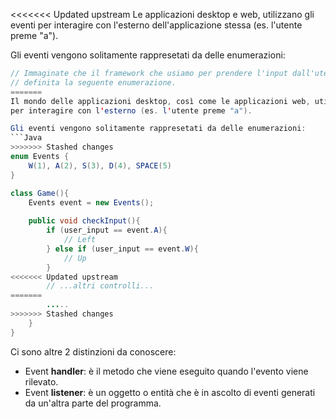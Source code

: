 <<<<<<< Updated upstream
Le applicazioni desktop e web, utilizzano gli eventi
per interagire con l'esterno dell'applicazione stessa (es. l'utente preme "a").

Gli eventi vengono solitamente rappresetati da delle enumerazioni:
```Java
// Immaginate che il framework che usiamo per prendere l'input dall'utente, abbia
// definita la seguente enumerazione.
=======
Il mondo delle applicazioni desktop, così come le applicazioni web, utilizza gli eventi
per interagire con l'esterno (es. l'utente preme "a").

Gli eventi vengono solitamente rappresetati da delle enumerazioni:
```Java
>>>>>>> Stashed changes
enum Events {
    W(1), A(2), S(3), D(4), SPACE(5)
}

class Game(){
    Events event = new Events();
    
    public void checkInput(){
        if (user_input == event.A){
            // Left
        } else if (user_input == event.W){
            // Up
        }
<<<<<<< Updated upstream
        // ...altri controlli...
=======
        .....
>>>>>>> Stashed changes
    }
}
```

Ci sono altre 2 distinzioni da conoscere:
- Event **handler**: è il metodo che viene eseguito quando l'evento viene rilevato.
- Event **listener**: è un oggetto o entità che è in ascolto di eventi generati da un'altra parte del programma.


